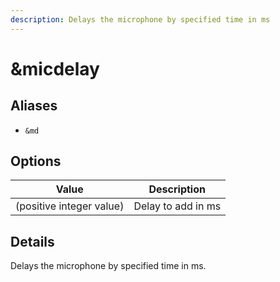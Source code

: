 ```yaml
---
description: Delays the microphone by specified time in ms
---
```


# \&micdelay

## Aliases

* `&md`

## Options

| Value                    | Description        |
| ------------------------ | ------------------ |
| (positive integer value) | Delay to add in ms |

## Details

Delays the microphone by specified time in ms.
